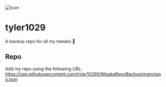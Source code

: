 ![Icon](https://raw.githubusercontent.com/tyler10290/MisakaRepoBackup/main/RepoAssets/repoicon.gif)
# tyler1029
A backup repo for all my tweaks 🍓

## Repo
Add my repo using the following URL: https://raw.githubusercontent.com/tyler10290/MisakaRepoBackup/main/repo.json
